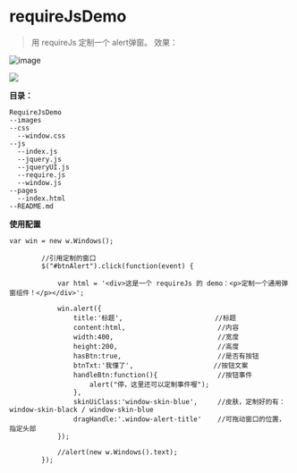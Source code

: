 # requireJsDemo
> 用 requireJs 定制一个 alert弹窗。
效果：

![image](http://a4.qpic.cn/psb?/V14Dum7e1iKTz2/aIBvYmIsIN8WqJF8nmrfFunlsWGRHVmE2HP3b2s0L1M!/c/dB8BAAAAAAAA&ek=1&kp=1&pt=0&bo=OgJBAQAAAAAFB1w!&tm=1482210000&sce=60-2-2&rf=0-0)

![](http://a1.qpic.cn/psb?/V14Dum7e1iKTz2/J6Z*wuVUXt4oA6lg.k1JvsJLEYHV1aY8xnmVFxmL*xo!/c/dCABAAAAAAAA&ek=1&kp=1&pt=0&bo=*AEUAQAAAAAFB8w!&tm=1482210000&sce=60-2-2&rf=0-0)

**目录：**
```
RequireJsDemo
--images
--css
  --window.css
--js
  --index.js 
  --jquery.js
  --jqueryUI.js
  --require.js
  --window.js
--pages
  --index.html
--README.md
```

**使用配置**
```
var win = new w.Windows();

		//引用定制的窗口
		$("#btnAlert").click(function(event) {

			var html = '<div>这是一个 requireJs 的 demo：<p>定制一个通用弹窗组件！</p></div>';

			win.alert({ 
				title:'标题',                       //标题
				content:html,                       //内容
				width:400,                          //宽度
				height:200,                         //高度
				hasBtn:true,                        //是否有按钮
				btnTxt:'我懂了',                    //按钮文案
				handleBtn:function(){               //按钮事件
					alert("停，这里还可以定制事件喔");
				},
				skinUiClass:'window-skin-blue',     //皮肤，定制好的有：window-skin-black / window-skin-blue
				dragHandle:'.window-alert-title'    //可拖动窗口的位置，指定头部
			}); 

			//alert(new w.Windows().text);  
		});
    
```
